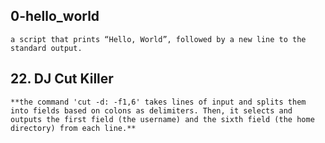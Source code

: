 ## 0-hello_world
	a script that prints “Hello, World”, followed by a new line to the standard output.

## 22. DJ Cut Killer
	**the command 'cut -d: -f1,6' takes lines of input and splits them into fields based on colons as delimiters. Then, it selects and outputs the first field (the username) and the sixth field (the home directory) from each line.**
